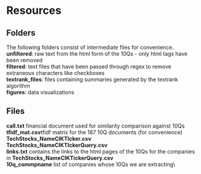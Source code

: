 # Resources
## Folders
The following folders consist of intermediate files for convenience.\
**unfiltered**: raw text from the html form of the 10Qs - only html tags have been removed\
**filtered**: text files that have been passed through regex to remove extraneous characters like checkboxes\
**textrank_files**: files containing summaries generated by the textrank algorithm\
**figures**: data visualizations

## Files
**call.txt** financial document used for similarity comparison against 10Qs\
**tfidf_mat.csv**tfidf matrix for the 187 10Q documents (for convenience)\
**TechStocks_NameCIKTIcker.csv**\
**TechStocks_NameCIKTIckerQuery.csv**\
**links.txt** contains the links to the html pages of the 10Qs for the companies in **TechStocks_NameCIKTickerQuery.csv**\
**10q_commpname** list of companies whose 10Qs we are extracting\


 

 